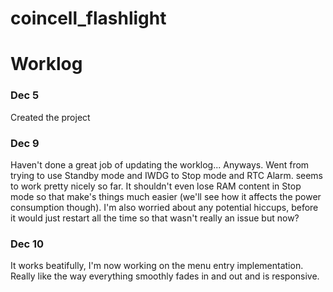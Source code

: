 # coincell_flashlight

# Worklog
### Dec 5
Created the project

### Dec 9
Haven't done a great job of updating the worklog... Anyways. Went from trying to use Standby mode and IWDG to Stop mode and RTC Alarm. seems to work pretty nicely so far. It shouldn't even lose RAM content in Stop mode so that make's things much easier (we'll see how it affects the power consumption though). I'm also worried about any potential hiccups, before it would just restart all the time so that wasn't really an issue but now?

### Dec 10
It works beatifully, I'm now working on the menu entry implementation. Really like the way everything smoothly fades in and out and is responsive.